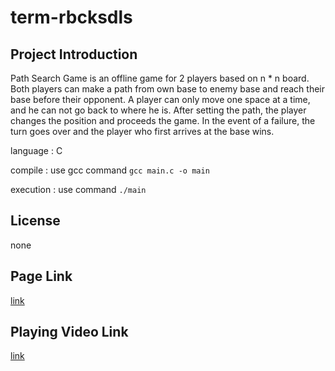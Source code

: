 # term-rbcksdls
## Project Introduction

Path Search Game is an offline game for 2 players based on n * n board.
Both players can make a path from own base to enemy base and reach their base before their opponent.
A player can only move one space at a time, and he can not go back to where he is.
After setting the path, the player changes the position and proceeds the game.
In the event of a failure, the turn goes over and the player who first arrives at the base wins.

language : C

compile : use gcc command
`
gcc main.c -o main
`

execution : use command
`
./main
`

## License
none

## Page Link
[link](https://github.com/rbcksdls/term-rbcksdls)

## Playing Video Link
[link](https://www.youtube.com/watch?v=xAO4InnswDU)
